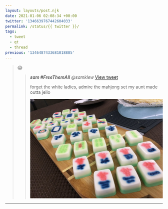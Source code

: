 ```yaml
---
layout: layouts/post.njk
date: 2021-01-06 02:08:34 +00:00
twitter: '1346639767442604033'
permalink: /status/{{ twitter }}/
tags: 
  - tweet
  - qt
  - thread
previous: '1346487433681018885'
---
```


> 😱 
> 
> > <cite>**sam #FreeThemAll** @samklew</cite> [View tweet](https://twitter.com/samklew/status/1346367556001513475)
> > 
> > forget the white ladies, admire the mahjong set my aunt made outta jello  
> > 
> > ![mahjong tiles made from Jell-O](/img/_qt/Eq9BCN7UUAAlJf3.jpg)

---
